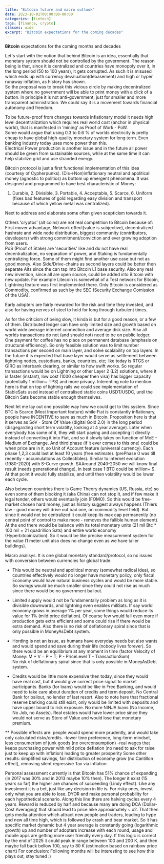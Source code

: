 ```yaml
---
title: "Bitcoin future and macro outlook"
date: 2023-10-01T00:00:00-00:00
categories: [fintech]
tags: [finance, crypto]
classes: wide
excerpt: "Bitcoin expectations for the coming decades"
---
```


**Bitcoin** expectations for the coming months and decades<br>

Let's start with the notion that behind Bitcoin is an idea, essentially that monetary system should not be controlled by the government. The reason being is that, since it is centralized and countries have monopoly over it, in the long period (50 to 100 years), it gets corrupted. As such it is misused which ends up with currency devaluation(debasement) and high or hyper runaway inflation, as history has shown.  
So the proposal was to break this vicious circle by making decentralized system where no government will be able to print money with a click of a button. In principle it is not anti-government, just for smaller and more transparent administration. We could say it is a movement towards financial autonomy and freedom.

To be future-proof from changes towards inflationary model it needs high level decentralization which requires real world cost (anchor in physical world), that is manifested in 'mining' as Proof of Work - PoW.  
Some would argue that using 0.3 to 0.6 % of worlds electricity is pretty cheap to have global high-quality monetary system for long term. Even banking industry today uses more power then this.  
Electrical Power production is another issue and in the future all power should be green from sustainable sources, while at the same time it can help stabilize grid and use stranded energy.

Bitcoin protocol is just a first functional implementation of this idea (courtesy of Cypherpunks).
(Dis->Non)inflationary neutral and apolitical money (agnostic to politics) as bottom up emergent phenomena.
It was designed and programmed to have best characteristic of Money:  
1. Durable, 2. Divisible, 3. Portable, 4. Acceptable, 5. Scarce, 6. Uniform  
(fixes bad features of gold regarding easy division and transport because of which yellow metal was centralized).

Next to address and elaborate some often given scepticism towards it.

Others 'cryptos' (alt coins) are not real competition to Bitcoin because of:  
First mover advantage, Network effect(value is subjective), decentralized hashrate and wide  node distribution, biggest community (contributors, developers) with strong commitment/conviction and ever growing adoption from users.  
PoS (Proof of Stake) are 'securities' like and do not have real decentralization, no separation of power, and Staking is fundamentally centralizing force. Some of them might find another use case but not as good money. Also Side/Drive-chains as second layers could be better then separate Alts since the can tap into Bitcoin L1 base security.
Also any real new invention, since all are open source, could be added into Bitcoin with new update. For example Litecoin is somewhat of a Test network for Bitcoin, Lightning feature was first implemented there.
Only Bitcoin is considered as Commodity, confirmed as such by the SEC (Security Exchange Comission of the USA).

Early adopters are fairly rewarded for the risk and time they invested, and also for having nerves of steel to hold for long through turbulent times.

As for the criticism of being slow, it kinda is but for a good reason, or a few of them.
Distributed ledger can have only limited size and growth based on world wide average internet connection and average disk size. Also all worlds transactions do not (and should not) need to be on public ledger. One payment for coffee has no place on permanent database (emphasis on structural efficiency).
So only feasible solution was to limit number transactions per second on main layer, and solve scalability on top layers. In the future it is expected that base layer would serve as settlement between lightning nodes, custodians, banks, countries, etc; like today is RTGS or GIRO as interbank clearing, or similar to how swift works. So regular transactions would be on Lightning or other Layer 2 (L2) solutions, where it is faster (instant), low cost (1000 cheaper then visa) has bigger capacity (potentially 1 million+ TPS) and more privacy.
Interenting note to mention here is that on top of lightnig rails we could see implementation of StableSats used instead of centralised stable coins USDT/USDC, until the Bitcoin Sats become stable enough themselves.

Next let me lay out one possible way how we could get to this system. Since BTC is Scarce (Most Important feature) while Fiat is constantly inflationary, people have INCENTIVE to save as much in Bitcoin.
Proposition here is that it serves as SoV - Store Of Value (digital Gold 2.0) in the long period (disgegarding short term volatilty, looking at 4 year average).
Later when everybody has some of it, they will start paying and accepting it directly instead of converting it into Fiat, and so it slowly takes on function of MoE - Medium of Exchange.
And third phase (if it ever comes to this one) could be when price are in it, so Unit of Account feature (universal currency).
Each phase 1,2,3 could last at least 10 years (free estimate). (prePhase 0 was till recently - accumulations as Collectibles). Similar to internet evolution (1980-2020) with S-Curve growth.
SAAround 2040-2050 we will know final result (needs generational change), in best case 1 BTC could be million+ $. At that point it would fully stabilize, and until then volatility would be lower each cycle.

Also between countries there is Game Theory dynamics (US, Russia, etc) so even some of them blocking it (aka China) can not stop it, and if few make it legal tender, others would eventually join (FOMO). So this would be free-market chosen hard money, just as history suggest always happens (Thiers law - good money will drive out bad one, on commodity level field). But since it would not be centralized it could keep its max cap permanently (no central point of control to make more - removes the fallible human element). At the end there would be balance with its total monetary units (21 mil Btc * 100 mil = 21 quadrillion Sats) and entire world economy (Hyperbitcoinization).
So it would be like precise measurement system for the value (1 meter unit also does no change even as we have taller buildings).

Macro analisys:
It is one global monetary standard/protocol, so no issues with conversion between currencies for global trade.
 
* This would be neutral and apolitical money (somewhat radical idea), so countries effectively would no longer have monetary policy, only fiscal. Economy would have natural business cycles and would be more stable. So swings would be much smaller since they could not rise as much since there would be no government bailout.

* Limited supply would not be fundamentally problem as long as it is divisible downwards, and lightning even enables miliSats.
If say world economy grows in average 1% per year, some things would reduce its value for 1% (mild price deflation). Of course few would fall even more if production gets extra efficient and some could rise if there would be extra demand. Also there is no risk of deflationary spiral since that is only possible in MoneyAsDebt system.

* Hording is not an issue, as humans have everyday needs but also wants and would spend and save during their life (nobody lives forever). So there would be an equilibrium at any moment in time (factor Velocity of Money: M * V = P * T; P - PriceLevel T - TransactionSum)  
No risk of deflationary spiral since that is only possible in MoneyAsDebt system.

* Credits would be little more expensive then today, since they would have real cost, but it would give correct price signal to market participants. Banks (for loans) would be like in Free Banking, and would need to take care about duration of credits and term deposit. No Central Bank for bailout, no lender of last resort.
Also to note here that fractional reserve banking could still exist, only would be limited with deposits and have upper bound to risk exposure. No more NINJA loans (No Income, No Job, no Assets).
Real estates would have lower price since they would not serve as Store of Value and would lose that monetary premium.

** Possible effects are:
people would spend more prudently, and would take only calculated risks/credits.
-lower time preference, long-term mindset, less consumerism of junk goods (no overconsumption)
-real wages that keeps purchasing power with mild price deflation (no need to ask for raise just to keep up with inflation) leading to greater prosperity
Some other results:
simplified savings, fair distribution of economy grow (no Cantillon effect), removing silent regressive Tax via inflation.

Personal assessment currently is that Bitcoin has 51% chance of expanding (in 2017 was 30% and in 2013 maybe 10% then). The longer it exist (15 years so far) the higher are chances of succeeding (Lindy effect).
Like any investment it is a bet, just like any decision in life is. For risky ones, invest only what you are able to lose.
DYOR and make personal probability for each hypothetical scenario.
Along this line there are halving cycles every 4 years.
Reward is reduced by half and because many are doing DCA (Dollar-Cost Averaging) that should lead to price hike approximately ~ x2.
That then gets media attention which attract new people and traders, leading to hype and new all time high, which is followed by crash and bear market. So it has specific market dynamic but 4 year average is constantly going (logarithmic growth) up and number of adopters increase with each round, usage and mobile apps are getting more user friendly every day. If this logic is correct by the end of 2025 it could peak in range between 100 and 200 K, and then maybe fall back bellow 100, say to 80 K (estimation based on rainbow price chart)
For conclusion: Following months will be interesting to see how this plays out, stay tuned :)
